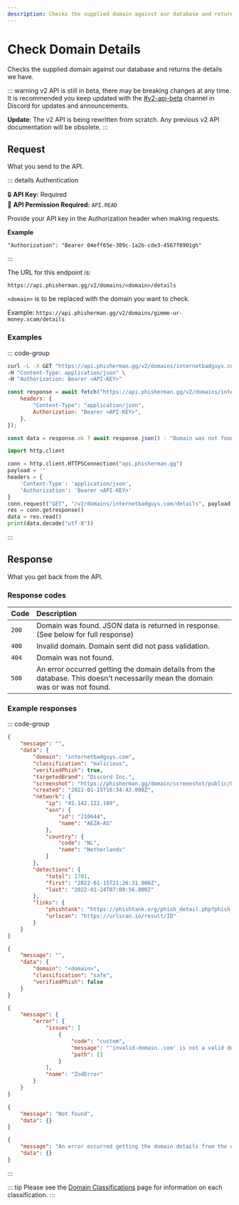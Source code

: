 ```yaml
---
description: Checks the supplied domain against our database and returns the details we have.
---
```


# Check Domain Details <Badge type="tip" text="GET" />

Checks the supplied domain against our database and returns the details we have.

::: warning
v2 API is still in beta, there may be breaking changes at any time. It is recommended you keep updated with the [#v2-api-beta](https://discord.com/channels/878130674844979210/904090622208663632) channel in Discord for updates and announcements.

**Update**: The v2 API is being rewritten from scratch. Any previous v2 API documentation will be obsolete.
:::

## Request

What you send to the API.

::: details Authentication

:lock: **API Key:** Required  
:key: **API Permission Required:** `API.READ`

Provide your API key in the Authorization header when making requests.

**Example**

```
"Authorization": "Bearer 04eff65e-309c-1a2b-cde3-4567f8901gh"
```

:::

The URL for this endpoint is:

```
https://api.phisherman.gg/v2/domains/<domain>/details
```

`<domain>` is to be replaced with the domain you want to check.

Example: `https://api.phisherman.gg/v2/domains/gimme-ur-money.scam/details`

### Examples

::: code-group

```sh [CURL]
curl -L -X GET "https://api.phisherman.gg/v2/domains/internetbadguys.com/details" \
-H "Content-Type: application/json" \
-H "Authorization: Bearer <API-KEY>"

```

```js [JavaScript]
const response = await fetch("https://api.phisherman.gg/v2/domains/internetbadguys.com/details", {
	headers: {
		"Content-Type": "application/json",
		Authorization: "Bearer <API-KEY>",
	},
});

const data = response.ok ? await response.json() : "Domain was not found or an error occurred.";
```

```py [Python]
import http.client

conn = http.client.HTTPSConnection("api.phisherman.gg")
payload = ''
headers = {
	'Content-Type': 'application/json',
	'Authorization': 'Bearer <API-KEY>'
}
conn.request("GET", "/v2/domains/internetbadguys.com/details", payload, headers)
res = conn.getresponse()
data = res.read()
print(data.decode("utf-8"))


```

:::

## Response

What you get back from the API.

### Response codes

| Code  | Description                                                                                                                    |
| :---- | :----------------------------------------------------------------------------------------------------------------------------- |
| `200` | Domain was found. JSON data is returned in response. (See below for full response)                                             |
| `400` | Invalid domain. Domain sent did not pass validation.                                                                           |
| `404` | Domain was not found.                                                                                                          |
| `500` | An error occurred getting the domain details from the database. This doesn't necessarily mean the domain was or was not found. |

### Example responses

::: code-group

```json [HTTP 200]
{
	"message": "",
	"data": {
		"domain": "internetbadguys.com",
		"classification": "malicious",
		"verifiedPhish": true,
		"targetedBrand": "Discord Inc.",
		"screenshot": "https://phisherman.gg/domain/screenshot/public/UUID",
		"created": "2022-01-15T16:34:42.000Z",
		"network": {
			"ip": "45.142.122.189",
			"asn": {
				"id": "210644",
				"name": "AEZA-AS"
			},
			"country": {
				"code": "NL",
				"name": "Netherlands"
			}
		},
		"detections": {
			"total": 1701,
			"first": "2022-01-15T21:26:31.000Z",
			"last": "2022-01-24T07:09:56.000Z"
		},
		"links": {
			"phishtank": "https://phishtank.org/phish_detail.php?phish_id=ID",
			"urlscan": "https://urlscan.io/result/ID"
		}
	}
}
```

```json [HTTP 200 (Safe Domains)]
{
	"message": "",
	"data": {
		"domain": "<domain>",
		"classification": "safe",
		"verifiedPhish": false
	}
}
```

```json [HTTP 400]
{
	"message": {
		"error": {
			"issues": [
				{
					"code": "custom",
					"message": "'invalid-domain..com' is not a valid domain.",
					"path": []
				}
			],
			"name": "ZodError"
		}
	}
}
```

```json [HTTP 404]
{
	"message": "Not found",
	"data": {}
}
```

```json [HTTP 500]
{
	"message": "An error occurred getting the domain details from the database.",
	"data": {}
}
```

:::

::: tip
Please see the [Domain Classifications](/guide/domain-classifications.md) page for information on each classification.
:::
